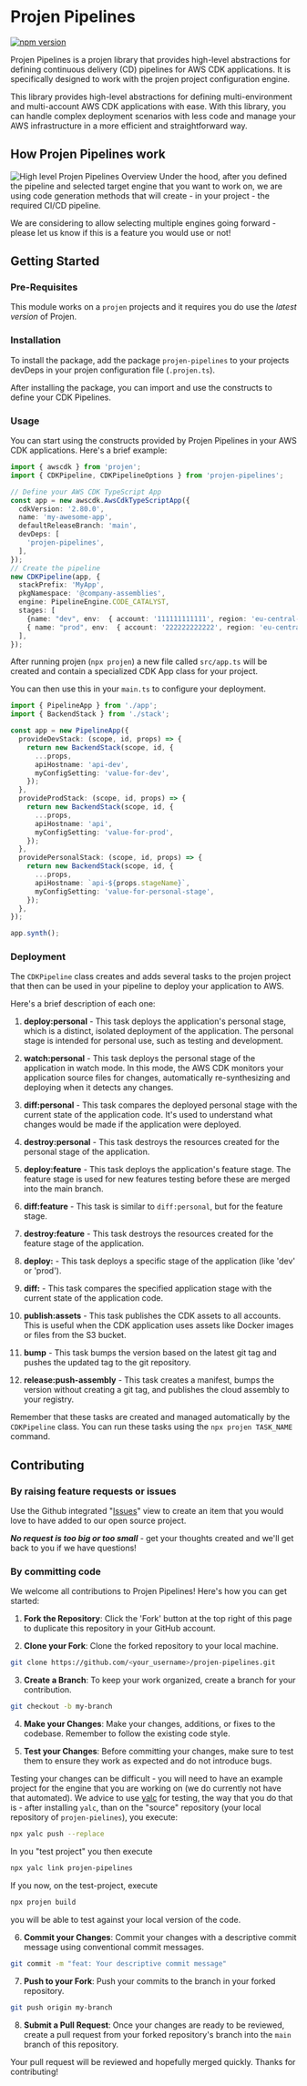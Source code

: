 # Projen Pipelines

[![npm version](https://badge.fury.io/js/projen-pipelines.svg)](https://www.npmjs.com/package/projen-pipelines)


Projen Pipelines is a projen library that provides high-level abstractions for defining continuous delivery (CD) pipelines for AWS CDK applications.
It is specifically designed to work with the projen project configuration engine.

This library provides high-level abstractions for defining multi-environment and multi-account AWS CDK applications with ease.
With this library, you can handle complex deployment scenarios with less code and manage your AWS infrastructure in a more efficient and straightforward way.
## How Projen Pipelines work
![High level Projen Pipelines Overview](documentation/overview.png)
Under the hood, after you defined the pipeline and selected target engine that you want to work on, we are using code generation methods that will create - in your project - the required CI/CD pipeline.

We are considering to allow selecting multiple engines going forward - please let us know if this is a feature you would use or not!

## Getting Started
### Pre-Requisites
This module works on a `projen` projects and it requires you do use the _latest version_ of Projen.

### Installation

To install the package, add the package `projen-pipelines` to your projects devDeps in your projen configuration file (`.projen.ts`).


After installing the package, you can import and use the constructs to define your CDK Pipelines.

### Usage

You can start using the constructs provided by Projen Pipelines in your AWS CDK applications. Here's a brief example:

```typescript
import { awscdk } from 'projen';
import { CDKPipeline, CDKPipelineOptions } from 'projen-pipelines';

// Define your AWS CDK TypeScript App
const app = new awscdk.AwsCdkTypeScriptApp({
  cdkVersion: '2.80.0',
  name: 'my-awesome-app',
  defaultReleaseBranch: 'main',
  devDeps: [
    'projen-pipelines',
  ],
});
// Create the pipeline
new CDKPipeline(app, {
  stackPrefix: 'MyApp',
  pkgNamespace: '@company-assemblies',
  engine: PipelineEngine.CODE_CATALYST,
  stages: [
    {name: "dev", env:  { account: '111111111111', region: 'eu-central-1' },manualApproval: false },
    { name: "prod", env:  { account: '222222222222', region: 'eu-central-1' },manualApproval: true }
  ],
});

```

After running projen (`npx projen`) a new file called `src/app.ts` will be created and contain a specialized CDK App class for your project.

You can then use this in your `main.ts` to configure your deployment.

```typescript
import { PipelineApp } from './app';
import { BackendStack } from './stack';

const app = new PipelineApp({
  provideDevStack: (scope, id, props) => {
    return new BackendStack(scope, id, {
      ...props,
      apiHostname: 'api-dev',
      myConfigSetting: 'value-for-dev',
    });
  },
  provideProdStack: (scope, id, props) => {
    return new BackendStack(scope, id, {
      ...props,
      apiHostname: 'api',
      myConfigSetting: 'value-for-prod',
    });
  },
  providePersonalStack: (scope, id, props) => {
    return new BackendStack(scope, id, {
      ...props,
      apiHostname: `api-${props.stageName}`,
      myConfigSetting: 'value-for-personal-stage',
    });
  },
});

app.synth();
```

### Deployment

The `CDKPipeline` class creates and adds several tasks to the projen project that then can be used in your pipeline to deploy your application to AWS.

Here's a brief description of each one:

1. **deploy:personal** - This task deploys the application's personal stage, which is a distinct, isolated deployment of the application. The personal stage is intended for personal use, such as testing and development.

2. **watch:personal** - This task deploys the personal stage of the application in watch mode. In this mode, the AWS CDK monitors your application source files for changes, automatically re-synthesizing and deploying when it detects any changes.

3. **diff:personal** - This task compares the deployed personal stage with the current state of the application code. It's used to understand what changes would be made if the application were deployed.

4. **destroy:personal** - This task destroys the resources created for the personal stage of the application.

5. **deploy:feature** - This task deploys the application's feature stage. The feature stage is used for new features testing before these are merged into the main branch.

6. **diff:feature** - This task is similar to `diff:personal`, but for the feature stage.

7. **destroy:feature** - This task destroys the resources created for the feature stage of the application.

8. **deploy:<stageName>** - This task deploys a specific stage of the application (like 'dev' or 'prod').

9. **diff:<stageName>** - This task compares the specified application stage with the current state of the application code.

10. **publish:assets** - This task publishes the CDK assets to all accounts. This is useful when the CDK application uses assets like Docker images or files from the S3 bucket.

11. **bump** - This task bumps the version based on the latest git tag and pushes the updated tag to the git repository.

12. **release:push-assembly** - This task creates a manifest, bumps the version without creating a git tag, and publishes the cloud assembly to your registry.

Remember that these tasks are created and managed automatically by the `CDKPipeline` class. You can run these tasks using the `npx projen TASK_NAME` command.


## Contributing
### By raising feature requests or issues
Use the Github integrated "[Issues](https://github.com/taimos/projen-pipelines/issues/new)" view to create an item that you would love to have added to our open source project.

***No request is too big or too small*** - get your thoughts created and we'll get back to you if we have questions!


### By committing code

We welcome all contributions to Projen Pipelines! Here's how you can get started:

1. **Fork the Repository**: Click the 'Fork' button at the top right of this page to duplicate this repository in your GitHub account.

2. **Clone your Fork**: Clone the forked repository to your local machine.

```bash
git clone https://github.com/<your_username>/projen-pipelines.git
```

3. **Create a Branch**: To keep your work organized, create a branch for your contribution.

```bash
git checkout -b my-branch
```

4. **Make your Changes**: Make your changes, additions, or fixes to the codebase. Remember to follow the existing code style.

5. **Test your Changes**: Before committing your changes, make sure to test them to ensure they work as expected and do not introduce bugs.

Testing your changes can be difficult - you will need to have an example project for the engine that you are working on (we do currently not have that automated).
We advice to use [yalc](https://github.com/wclr/yalc) for testing, the way that you do that is - after installing `yalc`, than on the "source" repository (your local repository of `projen-pielines`), you execute:
```bash
npx yalc push --replace
```
In you "test project" you then execute 

```bash
npx yalc link projen-pipelines
```
If you now, on the test-project, execute 
```bash
npx projen build
```
you will be able to test against your local version of the code.

6. **Commit your Changes**: Commit your changes with a descriptive commit message using conventional commit messages.

```bash
git commit -m "feat: Your descriptive commit message"
```

7. **Push to your Fork**: Push your commits to the branch in your forked repository.

```bash
git push origin my-branch
```

8. **Submit a Pull Request**: Once your changes are ready to be reviewed, create a pull request from your forked repository's branch into the `main` branch of this repository.

Your pull request will be reviewed and hopefully merged quickly. Thanks for contributing!
